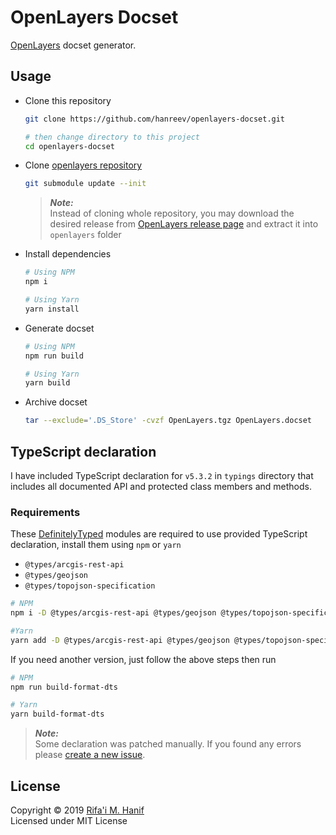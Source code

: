OpenLayers Docset
=================

[OpenLayers](https://openlayers.org/) docset generator.



## Usage

- Clone this repository
  ```bash
  git clone https://github.com/hanreev/openlayers-docset.git

  # then change directory to this project
  cd openlayers-docset
  ```
- Clone [openlayers repository](https://github.com/openlayers/openlayers)
  ```bash
  git submodule update --init
  ```
  > ***Note:***  
  > Instead of cloning whole repository, you may download the desired release from [OpenLayers release page](https://github.com/openlayers/openlayers/releases) and extract it into `openlayers` folder
- Install dependencies
  ```bash
  # Using NPM
  npm i

  # Using Yarn
  yarn install
  ```
- Generate docset
  ```bash
  # Using NPM
  npm run build

  # Using Yarn
  yarn build
  ```
- Archive docset
  ```bash
  tar --exclude='.DS_Store' -cvzf OpenLayers.tgz OpenLayers.docset
  ```



## TypeScript declaration

I have included TypeScript declaration for `v5.3.2` in `typings` directory that includes all documented API and protected class members and methods.

### Requirements

These [DefinitelyTyped](http://definitelytyped.org/) modules are required to use provided TypeScript declaration, install them using `npm` or `yarn`
- `@types/arcgis-rest-api`
- `@types/geojson`
- `@types/topojson-specification`

```bash
# NPM
npm i -D @types/arcgis-rest-api @types/geojson @types/topojson-specification

#Yarn
yarn add -D @types/arcgis-rest-api @types/geojson @types/topojson-specification
```



If you need another version, just follow the above steps then run

```bash
# NPM
npm run build-format-dts

# Yarn
yarn build-format-dts
```


> ***Note:***  
> Some declaration was patched manually. If you found any errors please [create a new issue](https://github.com/hanreev/openlayers-docset/issues).



## License

Copyright &copy; 2019 [Rifa'i M. Hanif](https://github.com/hanreev)  
Licensed under MIT License

